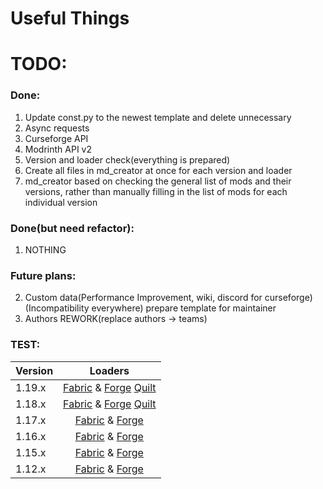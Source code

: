 # Useful Things

# TODO:
### Done:

1. Update const.py to the newest template and delete unnecessary
2. Async requests
3. Curseforge API
4. Modrinth API v2
5. Version and loader check(everything is prepared)
6. Create all files in md_creator at once for each version and loader
7. md_creator based on checking the general list of mods and their versions, rather than manually filling in the list of mods for each individual version


### Done(but need refactor):
1. NOTHING

### Future plans:
2. Custom data(Performance Improvement, wiki, discord for curseforge)(Incompatibility everywhere)
prepare template for maintainer
4. Authors REWORK(replace authors -> teams)

### TEST:

| Version | Loaders |
| --- | :---: |
| 1.19.x | [Fabric](performance/1.19.x-fabric.md) & [Forge](performance/1.19.x-forge.md) [Quilt](performance/1.19.x-quilt.md) |
| 1.18.x | [Fabric](performance/1.18.x-fabric.md) & [Forge](performance/1.18.x-forge.md) [Quilt](performance/1.18.x-quilt.md) |
| 1.17.x | [Fabric](performance/1.17.x-fabric.md) & [Forge](performance/1.17.x-forge.md) |
| 1.16.x | [Fabric](performance/1.16.x-fabric.md) & [Forge](performance/1.16.x-forge.md) |
| 1.15.x | [Fabric](performance/1.15.x-fabric.md) & [Forge](performance/1.15.x-forge.md) |
| 1.12.x | [Fabric](performance/1.12.x-fabric.md) & [Forge](performance/1.12.x-forge.md) |
